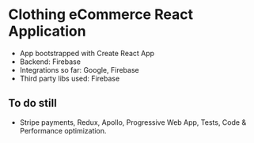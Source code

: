 # Clothing eCommerce React Application

- App bootstrapped with Create React App
- Backend: Firebase
- Integrations so far: Google, Firebase
- Third party libs used: Firebase

## To do still

- Stripe payments, Redux, Apollo, Progressive Web App, Tests, Code & Performance optimization.
